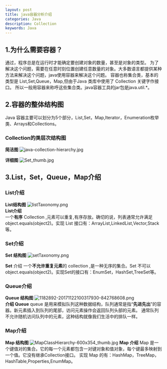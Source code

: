 ```yaml
---
layout: post
title: java容器分析介绍
categories: Java
description: Collection
keywords: Java
---
```


## 1.为什么需要容器？
通过，程序总是在运行时才能确定要创建对象的数量，甚至是对象的类型。
为了解决这个问题，需要在任意时刻位置创建任意数量的对象。大多数语言都提供某种方法来解决这个问题，java使用容器来解决这个问题。
容器也称集合类，基本的类型是 List,Set,Queue，Map,但由于Java 类库中使用了 Collection 关键字作接口。
所以一般用容器来称呼这些集合类。java容器工具的jar包是java.util.*。

## 2.容器的整体结构图
Java 容器主要可以划分为5个部分，List,Set，Map,Iterator，Enumeration枚举类、Arrays和Collections。


### Collection的类层次结构图


**简洁图**
![java-collection-hierarchy.jpg](https://www.bysocket.com/wp-content/uploads/2015/03/java-collection-hierarchy.jpg)

**详细图**
![Set_thumb.jpg](http://www.bysocket.com/wp-content/uploads/2015/03/Set_thumb.jpg)


## 3.List，Set，Queue，Map介绍

### List介绍

**List结构图**
![listTaxonomy.png](https://gitee.com/chenssy/blog-home/raw/master/image/series-images/Java8-util/listTaxonomy.png)
<br>
**List介绍**<br>
一个**有序** Collection ,元素可以重复,有序存放。确切的说，列表通常允许满足 object.equals(object2)。实现 List 接口有：ArrayList,LinkedList,Vector,Stack等。

### Set介绍

**Set 结构图**
![setTaxonomy.png](https://gitee.com/chenssy/blog-home/raw/master/image/series-images/Java8-util/setTaxonomy.png)

**Set** 介绍
一个**不允许重复元素**的 collection ,是一种无序的集合。Set 不可以 object.equals(object2)。实现Set的接口有：EnumSet，HashSet,TreeSet等。

### Queue介绍

**Queue 结构图**
![1182892-20171122100317930-842768608.png](https://images2017.cnblogs.com/blog/1182892/201711/1182892-20171122100317930-842768608.png)
<br/>
**介绍 Queue**
queue 是用来模拟队列这种数据结构，队列通常是指“**先进先出**”的容器。新元素插入到队列的尾部，访问元素操作会返回队列头部的元素。
通常队列不允许随机访问队列中的元素，这种结构就像我们生活中的排队一样。

### Map介绍
**Map 结构图**
![MapClassHierarchy-600x354_thumb.jpg](http://www.bysocket.com/wp-content/uploads/2015/03/MapClassHierarchy-600x354_thumb.jpg)
**Map 介绍**
Map 是一个键值对的集合。它的每一个元素都包含一对键对象和值对象，每个键最多映射到一个值。它没有继承Collection接口。
实现 Map 的有：HashMap，TreeMap，HashTable,Properties,EnumMap。




